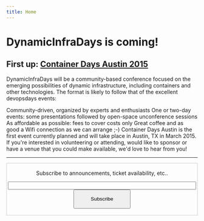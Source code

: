 ```yaml
---
title: Home
---
```


# DynamicInfraDays is coming!
## First up: **[Container Days Austin 2015](http://dynamicinfradays.org/events/2015-austin/)**

DynamicInfraDays will be a community-based conference focused on the emerging possibilities of dynamic infrastructure, including containers and other technologies. The format is likely to follow that of the excellent devopsdays events:

Community-driven, organized by experts and enthusiasts
One or two-day events: some presentations followed by open-space unconference sessions
As affordable as possible: fees to cover costs only
Great coffee and as good a Wifi connection as we can arrange ;-)
Container Days Austin is the first event currently planned and will take place in Austin, TX in March 2015.   
If you're interested in volunteering or attending, would like to sponsor or have a venue that you could make available, we'd love to hear from you!

-----

 <form style="border:1px solid #ccc;padding:3px;text-align:center;" action="https://tinyletter.com/anapsix" method="post" target="popupwindow" onsubmit="window.open('https://tinyletter.com/anapsix', 'popupwindow', 'scrollbars=yes,width=800,height=600');return true"><p><label for="tlemail">Subscribe to announcements, ticket availability, etc..</label></p><p><input type="text" style="width:100%" name="email" id="tlemail" /><input type="hidden" value="1" name="embed"/><input style="width:150px;height:50px;text-align:center" type="submit" value="Subscribe" /></p></form>

